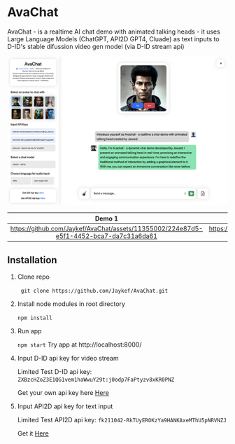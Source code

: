 # AvaChat

AvaChat - is a realtime AI chat demo with animated talking heads - it uses Large Language Models (ChatGPT, API2D GPT4, Cluade) as text inputs to D-ID's stable difussion video gen model (via D-ID stream api)

<img src="./demo/demo_cover.png" />

| Demo 1 | Demo 2| Demo 3 |
|      :---:   |     :---:      |     :---:      |
| https://github.com/Jaykef/AvaChat/assets/11355002/224e87d5-e5f1-4452-bca7-da7c31a6da61   | https://github.com/Jaykef/AvaChat/assets/11355002/9aad7afc-336f-49c8-9e73-bb9e1fa48038    | https://github.com/Jaykef/AvaChat/assets/11355002/9aad7afc-336f-49c8-9e73-bb9e1fa48038   |




## Installation
1. Clone repo
   
   ``` git clone https://github.com/Jaykef/AvaChat.git``` 
3. Install node modules in root directory
   
    ```npm install```
5. Run app
   
   ``` npm start ```
   Try app at http://localhost:8000/
7. Input D-ID api key for video stream
   
   Limited Test D-ID api key: ```ZXBzcHZoZ3E1QG1vem1haWwuY29t:j0odp7FaPtyzv8xKR0PNZ```

   Get your own api key here <a href="https://studio.d-id.com/account-settings/" target="_blank">Here</a>
9. Input API2D api key for text input
    
   Limited Test API2D api key: ```fk211042-RkTUyEROKzYa9HANKAxeMThU5pNRVNZJ```

   Get it <a href="https://api2d.com/" target="_blank">Here</a>
